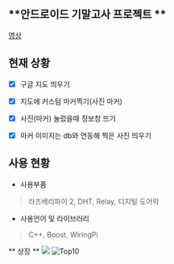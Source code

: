 
## **안드로이드 기말고사 프로젝트 **  ##

[영상](https://www.youtube.com/watch?v=KGw7jAg-7VE)

**현재 상황**
----------
- [x]  구글 지도 띄우기
- [x]  지도에 커스텀 마커찍기(사진 마커)
- [x]  사진(마커) 눌렀을때 정보창 뜨기
- [x]  마커 이미지는 db와 연동해 찍은 사진 띄우기
  

**사용 현황**
----------
 - 사용부품
 > 라즈베리파이 2, DHT, Relay, 디지털 도어락 
 
 - 사용언어 및 라이브러리
>  C++, Boost, WiringPi

 ** 상장 **
 ![](photo_2017-02-20_08-56-47.jpg)
 ![Top10](photo_2017-02-20_08-56-57.jpg)
